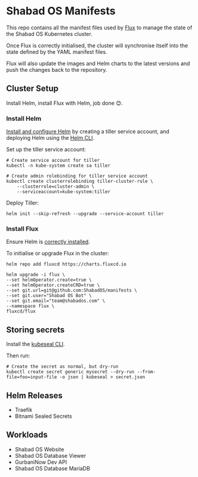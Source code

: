 # Shabad OS Manifests

This repo contains all the manifest files used by [Flux](https://fluxcd.io/) to manage the state of the Shabad OS Kubernetes cluster.

Once Flux is correctly initialised, the cluster will synchronise itself into the state defined by the YAML manifest files.

Flux will also update the images and Helm charts to the latest versions and push the changes back to the repository.

## Cluster Setup

Install Helm, install Flux with Helm, job done 😊.

### Install Helm

[Install and configure Helm](https://docs.fluxcd.io/en/stable/tutorials/get-started-helm.html#prerequisites) by creating a tiller service account, and deploying Helm using the [Helm CLI](https://helm.sh/docs/using_helm/#installing-helm).


Set up the tiller service account:
```
# Create service account for tiller
kubectl -n kube-system create sa tiller

# Create admin rolebinding for tiller service account
kubectl create clusterrolebinding tiller-cluster-rule \
    --clusterrole=cluster-admin \
    --serviceaccount=kube-system:tiller
```

Deploy Tiller:
```
helm init --skip-refresh --upgrade --service-account tiller
```

### Install Flux

Ensure Helm is [correctly installed](https://docs.fluxcd.io/en/stable/tutorials/get-started-helm.html#prerequisites).

To initialise or upgrade Flux in the cluster:

```
helm repo add fluxcd https://charts.fluxcd.io

helm upgrade -i flux \
--set helmOperator.create=true \
--set helmOperator.createCRD=true \
--set git.url=git@github.com:ShabadOS/manifests \
--set git.user="Shabad OS Bot" \
--set git.email="team@shabados.com" \
--namespace flux \
fluxcd/flux
```

## Storing secrets

Install the [kubeseal CLI](https://github.com/bitnami-labs/sealed-secrets/releases).

Then run:

```
# Create the secret as normal, but dry-run
kubectl create secret generic mysecret --dry-run --from-file=foo=input-file -o json | kubeseal > secret.json
```

## Helm Releases

- Traefik
- Bitnami Sealed Secrets

## Workloads

- Shabad OS Website
- Shabad OS Database Viewer
- GurbaniNow Dev API
- Shabad OS Database MariaDB